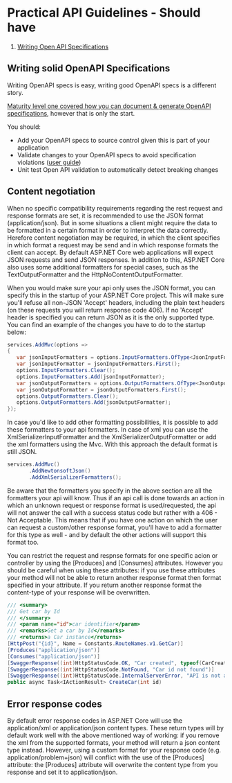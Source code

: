# Practical API Guidelines - Should have

1. [Writing Open API Specifications](#writing-open-api-specifications)

## Writing solid OpenAPI Specifications
Writing OpenAPI specs is easy, writing good OpenAPI specs is a different story.

[Maturity level one covered how you can document & generate OpenAPI specifications](./../maturity-level-one#document-your-apis), however that is only the start.

You should:
- Add your OpenAPI specs to source control given this is part of your application
- Validate changes to your OpenAPI specs to avoid specification violations ([user guide](docs/validating-open-api-specs.md))
- Unit test Open API validation to automatically detect breaking changes

 ## Content negotiation
 When no specific compatibility requirements regarding the rest request and response formats are set, it is recommended to use the JSON format (application/json). But in some situations a client might require the data to be formatted in a certain format in order to interpret the data correctly. Herefore content negotiation may be required, in which the client specifies in which format a request may be send and in which response formats the client can accept. By default ASP.NET Core web applications will expect JSON requests and send JSON responses. In addition to this, ASP.NET Core also uses some additional formatters for special cases, such as the TextOutputFormatter and the HttpNoContentOutputFormatter.

 When you would make sure your api only uses the JSON format, you can specify this in the startup of your ASP.NET Core project. This will make sure you'll refuse all non-JSON 'Accept' headers, including the plain text headers (on these requests you will return response code 406). If no 'Accept' header is specified you can return JSON as it is the only supported type. You can find an example of the changes you have to do to the startup below: 
 ```csharp
services.AddMvc(options =>
{
    var jsonInputFormatters = options.InputFormatters.OfType<JsonInputFormatter>();
    var jsonInputFormatter = jsonInputFormatters.First();
    options.InputFormatters.Clear();
    options.InputFormatters.Add(jsonInputFormatter);
    var jsonOutputFormatters = options.OutputFormatters.OfType<JsonOutputFormatter>();
    var jsonOutputFormatter = jsonOutputFormatters.First();
    options.OutputFormatters.Clear();
    options.OutputFormatters.Add(jsonOutputFormatter);
});
```
In case you'd like to add other formatting possibilities, it is possible to add these formatters to your api formatters. In case of xml you can use the XmlSerializerInputFormatter and the XmlSerializerOutputFormatter or add the xml formatters using the Mvc. With this approach the default format is still JSON.
 ```csharp
services.AddMvc()
        .AddNewtonsoftJson()
        .AddXmlSerializerFormatters();
```
Be aware that the formatters you specify in the above section are all the formatters your api will know. Thus if an api call is done towards an action in which an unknown request or response format is used/requested, the api will not answer the call with a success status code but rather with a 406 - Not Acceptable. This means that if you have one action on which the user can request a custom/other response format, you'll have to add a formatter for this type as well - and by default the other actions will support this format too.

You can restrict the request and respnse formats for one specific acion or controller by using the [Produces] and [Consumes] attributes. However you should be careful when using these attributes: if you use these attributes your method will not be able to return another response format then format specified in your attribute. If you return another response format the content-type of your response will be overwritten.
```csharp
/// <summary>
/// Get car by Id
/// </summary>
/// <param name="id">car identifier</param>
/// <remarks>Get a car by Id</remarks>
/// <returns>a Car instance</returns>
[HttpPost("{id}", Name = Constants.RouteNames.v1.GetCar)]
[Produces("application/json")]
[Consumes("application/json")]
[SwaggerResponse((int)HttpStatusCode.OK, "Car created", typeof(CarCreatedDto))]
[SwaggerResponse((int)HttpStatusCode.NotFound, "Car id not found")]
[SwaggerResponse((int)HttpStatusCode.InternalServerError, "API is not available")]
public async Task<IActionResult> CreateCar(int id)
```

## Error response codes
By default error response codes in ASP.NET Core will use the application/xml or application/json content types. These return types will by default work well with the above mentioned way of working: if you remove the xml from the supported formats, your method will return a json content type instead. However, using a custom format for your response code (e.g. application/problem+json) will conflict with the use of the [Produces] attribute: the [Produces] attribute will overwrite the content type from you response and set it to application/json. 


